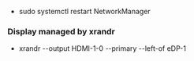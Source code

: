 - sudo systemctl restart NetworkManager

### Display managed by xrandr
- xrandr --output HDMI-1-0 --primary --left-of eDP-1
